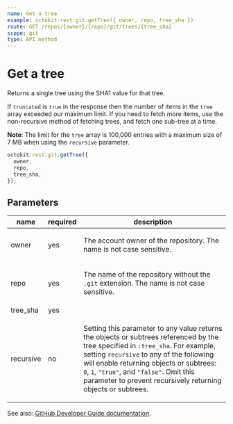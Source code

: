 ```yaml
---
name: Get a tree
example: octokit.rest.git.getTree({ owner, repo, tree_sha })
route: GET /repos/{owner}/{repo}/git/trees/{tree_sha}
scope: git
type: API method
---
```


# Get a tree

Returns a single tree using the SHA1 value for that tree.

If `truncated` is `true` in the response then the number of items in the `tree` array exceeded our maximum limit. If you need to fetch more items, use the non-recursive method of fetching trees, and fetch one sub-tree at a time.

**Note**: The limit for the `tree` array is 100,000 entries with a maximum size of 7 MB when using the `recursive` parameter.

```js
octokit.rest.git.getTree({
  owner,
  repo,
  tree_sha,
});
```

## Parameters

<table>
  <thead>
    <tr>
      <th>name</th>
      <th>required</th>
      <th>description</th>
    </tr>
  </thead>
  <tbody>
    <tr><td>owner</td><td>yes</td><td>

The account owner of the repository. The name is not case sensitive.

</td></tr>
<tr><td>repo</td><td>yes</td><td>

The name of the repository without the `.git` extension. The name is not case sensitive.

</td></tr>
<tr><td>tree_sha</td><td>yes</td><td>

</td></tr>
<tr><td>recursive</td><td>no</td><td>

Setting this parameter to any value returns the objects or subtrees referenced by the tree specified in `:tree_sha`. For example, setting `recursive` to any of the following will enable returning objects or subtrees: `0`, `1`, `"true"`, and `"false"`. Omit this parameter to prevent recursively returning objects or subtrees.

</td></tr>
  </tbody>
</table>

See also: [GitHub Developer Guide documentation](https://docs.github.com/rest/reference/git#get-a-tree).
